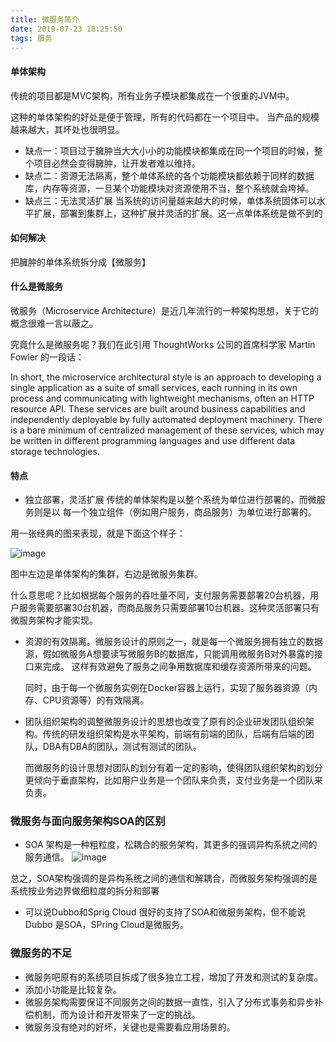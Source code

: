 ```yaml
---
title: 微服务简介
date: 2019-07-23 18:25:50
tags: 服务
---
```

#### 单体架构

传统的项目都是MVC架构，所有业务子模块都集成在一个很重的JVM中。

这种的单体架构的好处是便于管理，所有的代码都在一个项目中。
当产品的规模越来越大，其坏处也很明显。

- 缺点一：项目过于臃肿当大大小小的功能模块都集成在同一个项目的时候，整个项目必然会变得臃肿，让开发者难以维持。
- 缺点二：资源无法隔离，整个单体系统的各个功能模块都依赖于同样的数据库，内存等资源，一旦某个功能模块对资源使用不当，整个系统就会垮掉。
- 缺点三：无法灵活扩展 当系统的访问量越来越大的时候，单体系统固体可以水平扩展，部署到集群上，这种扩展并灵活的扩展。这一点单体系统是做不到的

#### 如何解决

把臃肿的单体系统拆分成【微服务】

#### 什么是微服务

微服务（Microservice Architecture）是近几年流行的一种架构思想，关于它的概念很难一言以蔽之。

究竟什么是微服务呢？我们在此引用 ThoughtWorks 公司的首席科学家 Martin Fowler 的一段话：

In short, the microservice architectural style is an approach to developing a single application as a suite of small services, 
each running in its own process and communicating with lightweight mechanisms, often an HTTP resource API. 
These services are built around business capabilities and independently deployable by fully automated deployment machinery. 
There is a bare minimum of centralized management of these services, which may be written in different programming languages and use different data storage technologies.

#### 特点

- 独立部署，灵活扩展 传统的单体架构是以整个系统为单位进行部署的，而微服务则是以
每一个独立组件（例如用户服务，商品服务）为单位进行部署的。

用一张经典的图来表现，就是下面这个样子：

![image](http://5b0988e595225.cdn.sohucs.com/images/20180207/a12663e1907944899b1efc1cbfd22af6.jpg)

图中左边是单体架构的集群，右边是微服务集群。


什么意思呢？比如根据每个服务的吞吐量不同，支付服务需要部署20台机器，用户服务需要部署30台机器，而商品服务只需要部署10台机器。这种灵活部署只有微服务架构才能实现。

- 资源的有效隔离。微服务设计的原则之一，就是每一个微服务拥有独立的数据源，假如微服务A想要读写微服务B的数据库，只能调用微服务B对外暴露的接口来完成。
  这样有效避免了服务之间争用数据库和缓存资源所带来的问题。

  同时，由于每一个微服务实例在Docker容器上运行，实现了服务器资源（内存、CPU资源等）的有效隔离。

- 团队组织架构的调整微服务设计的思想也改变了原有的企业研发团队组织架构。传统的研发组织架构是水平架构，前端有前端的团队，后端有后端的团队，DBA有DBA的团队，测试有测试的团队。

  而微服务的设计思想对团队的划分有着一定的影响，使得团队组织架构的划分更倾向于垂直架构，比如用户业务是一个团队来负责，支付业务是一个团队来负责。

### 微服务与面向服务架构SOA的区别

- SOA 架构是一种粗粒度，松耦合的服务架构，其更多的强调异构系统之间的服务通信。
![image](http://5b0988e595225.cdn.sohucs.com/images/20180207/7b20c0f5005844ae8adab7df3edec922.jpg)

总之，SOA架构强调的是异构系统之间的通信和解耦合，而微服务架构强调的是系统按业务边界做细粒度的拆分和部署

- 可以说Dubbo和Sprig Cloud 很好的支持了SOA和微服务架构，但不能说Dubbo 是SOA，SPring Cloud是微服务。

### 微服务的不足

- 微服务吧原有的系统项目拆成了很多独立工程，增加了开发和测试的复杂度。
- 添加小功能是比较复杂。
- 微服务架构需要保证不同服务之间的数据一直性，引入了分布式事务和异步补偿机制，而为设计和开发带来了一定的挑战。
- 微服务没有绝对的好坏，关键也是需要看应用场景的。